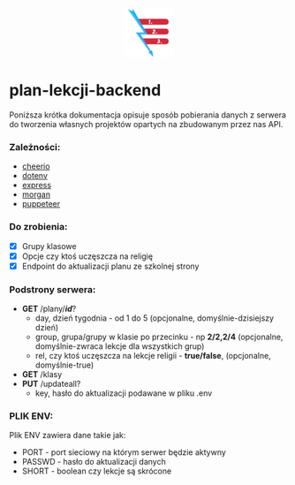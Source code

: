 <p align="center"><img src="/frontend/content/images/logo.png" data-canonical-src="/frontend/content/images/logo.png" width="90" height="90" /></p>

# plan-lekcji-backend
Poniższa krótka dokumentacja opisuje sposób pobierania danych z serwera do tworzenia własnych projektów opartych na zbudowanym przez nas API.

### Zależności:
- [cheerio](https://www.npmjs.com/package/cheerio)
- [dotenv](https://www.npmjs.com/package/dotenv)
- [express](https://www.npmjs.com/package/express)
- [morgan](https://www.npmjs.com/package/morgan)
- [puppeteer](https://www.npmjs.com/package/puppeteer)

### Do zrobienia:
* [x] Grupy klasowe
* [x] Opcje czy ktoś uczęszcza na religię
* [x] Endpoint do aktualizacji planu ze szkolnej strony

### Podstrony serwera:
- **GET** /plany/**_id_**?
  - day, dzień tygodnia - od 1 do 5 (opcjonalne, domyślnie-dzisiejszy dzień)
  - group, grupa/grupy w klasie po przecinku - np **2/2,2/4** (opcjonalne, domyślnie-zwraca lekcje dla wszystkich grup)
  - rel, czy ktoś uczęszcza na lekcje religii - **true/false**, (opcjonalne, domyślnie-true)
- **GET** /klasy
- **PUT** /updateall?
  - key, hasło do aktualizacji podawane w pliku .env

### PLIK ENV:
Plik ENV zawiera dane takie jak:

- PORT - port sieciowy na którym serwer będzie aktywny
- PASSWD - hasło do aktualizacji danych
- SHORT - boolean czy lekcje są skrócone
